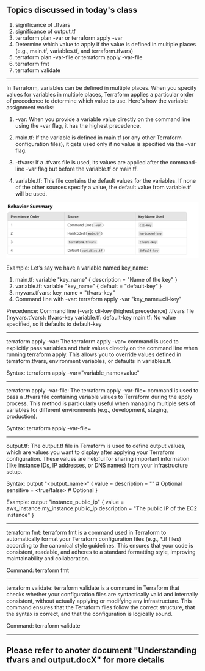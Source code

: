 Topics discussed in today's class
-----------------------------------------

1. significance of .tfvars
2. significance of output.tf
3. terraform plan -var or terraform apply -var
4. Determine which value to apply if the  value is defined in multiple places (e.g., main.tf, variables.tf, and terraform.tfvars)
5. terraform plan -var-file <filename> or terraform apply -var-file <filename>
6. terraform fmt
7. terraform validate
----------------------------------------------------------------------------------

In Terraform, variables can be defined in multiple places. When you specify values for variables in multiple places, Terraform applies a particular order of precedence to determine which value to use. Here's how the variable assignment works:

1. -var: When you provide a variable value directly on the command line using the -var flag, it has the highest precedence.

2. main.tf: If the variable is defined in main.tf (or any other Terraform configuration files), it gets used only if no value is specified via the -var flag.

3. -tfvars: If a .tfvars file is used, its values are applied after the command-line -var flag but before the variable.tf or main.tf.

4. variable.tf: This file contains the default values for the variables. If none of the other sources specify a value, the default value from variable.tf will be used.

![alt text](image.png)

Example:
Let’s say we have a variable named key_name:
1. main.tf:
    variable "key_name" {
    description = "Name of the key"
    }
2. variable.tf:
    variable "key_name" {
    default = "default-key" 
    }
3. myvars.tfvars:
    key_name = "tfvars-key"
4. Command line with -var:
    terraform apply -var "key_name=cli-key"

Precedence:
Command line (-var): cli-key (highest precedence)
.tfvars file (myvars.tfvars): tfvars-key
variable.tf: default-key
main.tf: No value specified, so it defaults to default-key

----------------------------------------------------------------------------------------------

terraform apply -var: The terraform apply -var= command is used to explicitly pass variables and their values directly on the command line when running terraform apply. This allows you to override values defined in terraform.tfvars, environment variables, or defaults in variables.tf.

Syntax: terraform apply -var="variable_name=value"

-----------------------------------------------------------------------
terraform apply -var-file: The terraform apply -var-file= command is used to pass a .tfvars file containing variable values to Terraform during the apply process. This method is particularly useful when managing multiple sets of variables for different environments (e.g., development, staging, production).

Syntax: terraform apply -var-file=<filename>

----------------------------------------------------------------------------------------

output.tf: The output.tf file in Terraform is used to define output values, which are values you want to display after applying your Terraform configuration. These values are helpful for sharing important information (like instance IDs, IP addresses, or DNS names) from your infrastructure setup.

Syntax:
output "<output_name>" {
  value       = <value>
  description = "<description>" # Optional
  sensitive   = <true/false>    # Optional
}

Example:
output "instance_public_ip" {
  value       = aws_instance.my_instance.public_ip
  description = "The public IP of the EC2 instance"
}

------------------------------------------------------------------------------------------
terraform fmt: terraform fmt is a command used in Terraform to automatically format your Terraform configuration files (e.g., *.tf files) according to the canonical style guidelines. This ensures that your code is consistent, readable, and adheres to a standard formatting style, improving maintainability and collaboration.

Command: terraform fmt

--------------------------------------------------------------------------------------------

terraform validate: terraform validate is a command in Terraform that checks whether your configuration files are syntactically valid and internally consistent, without actually applying or modifying any infrastructure. This command ensures that the Terraform files follow the correct structure, that the syntax is correct, and that the configuration is logically sound.

Command: terraform validate

------------------------------------------------------------------------
Please refer to anoter document "Understanding tfvars and output.docX" for more details
----------------------------------------------------------------------------